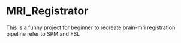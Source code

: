 # MRI_Registrator
This is a funny project for beginner to recreate brain-mri registration pipeline refer to SPM and FSL
